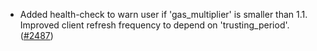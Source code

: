 - Added health-check to warn user if 'gas_multiplier' is smaller than 1.1.
  Improved client refresh frequency to depend on 'trusting_period'.
  ([#2487](https://github.com/informalsystems/ibc-rs/issues/2487))